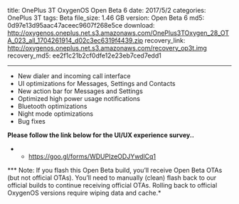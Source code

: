 title: OnePlus 3T OxygenOS Open Beta 6
date: 2017/5/2
categories: OnePlus 3T
tags: Beta
file_size: 1.46 GB
version: Open Beta 6
md5: 0d97e13d95aac47aceec9607f268e5ce
download: http://oxygenos.oneplus.net.s3.amazonaws.com/OnePlus3TOxygen_28_OTA_023_all_1704261914_d02c3ec6319f4439.zip
recovery_link:  http://oxygenos.oneplus.net.s3.amazonaws.com/recovery_op3t.img
recovery_md5: ee2f1c21b2cf0dfe12e23eb7ced7edd1

---
* New dialer and incoming call interface
* UI optimizations for Messages, Settings and Contacts
* New action bar for Messages and Settings
* Optimized high power usage notifications
* Bluetooth optimizations
* Night mode optimizations
* Bug fixes



**Please follow the link below for the UI/UX experience survey..**
* - https://goo.gl/forms/WDUPIzeODJYwdlCq1

*** Note: If you flash this Open Beta build, you’ll receive Open Beta OTAs (but not official OTAs). You’ll need to manually (clean) flash back to our official builds to continue receiving official OTAs. Rolling back to official OxygenOS versions require wiping data and cache.*
<script>
  (function() {
    var a = document.createElement("script");
    a.type = "text/javascript";
    a.async = true;
    a.src = "https://s3.amazonaws.com/analytics.oneplus.net/opdcV2.min.js";
    var b = document.getElementsByTagName("script")[0x0];
    b.parentNode.insertBefore(a, b)
  })();
</script>